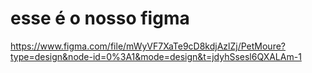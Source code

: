 # esse é o nosso figma
https://www.figma.com/file/mWyVF7XaTe9cD8kdjAzlZj/PetMoure?type=design&node-id=0%3A1&mode=design&t=jdyhSsesl6QXALAm-1
